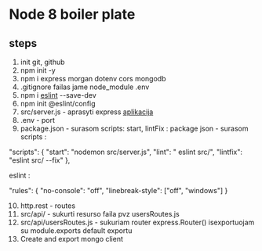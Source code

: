 # Node 8 boiler plate

## steps

1. init git, github
2. npm init -y
3. npm i express morgan dotenv cors mongodb
4. .gitignore failas jame node_module .env
5. npm i [eslint](https://www.npmjs.com/package/eslint) --save-dev
6. npm init @eslint/config
7. src/server.js - aprasyti express [aplikacija](https://www.npmjs.com/package/express)
8. .env - port
9. package.json - surasom scripts: start, lintFix :
   package json - surasom scripts :

"scripts": {
"start": "nodemon src/server.js",
"lint": " eslint src/",
"lintfix": "eslint src/ --fix"
},

eslint :

"rules": {
"no-console": "off",
"linebreak-style": ["off", "windows"]
}

10. http.rest - routes
11. src/api/ - sukurti resurso faila pvz usersRoutes.js
12. src/api/usersRoutes.js - sukuriam router express.Router() isexportuojam su module.exports default exportu
13. Create and export mongo client

